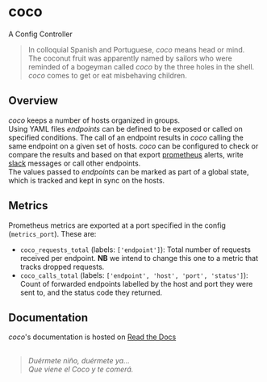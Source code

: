 # coco
A Config Controller

> In colloquial Spanish and Portuguese, *coco* means head or mind.  
> The coconut fruit was apparently named by sailors who were reminded of a bogeyman called *coco* by the three holes in the shell. *coco* comes to get or eat misbehaving children.

## Overview
*coco* keeps a number of hosts organized in groups.  
Using YAML files *endpoints* can be defined to be exposed or called on specified conditions. The call of an endpoint results in *coco* calling the same endpoint on a given set of hosts. *coco* can be configured to check or compare the results and based on that export [prometheus](prometheus.io) alerts, write [slack](slack.com) messages or call other endpoints.  
The values passed to *endpoints* can be marked as part of a global state, which is tracked and kept in sync on the hosts.

## Metrics
Prometheus metrics are exported at a port specified in the config (`metrics_port`).
These are:
- `coco_requests_total` (labels: `['endpoint']`): Total number of requests received per endpoint.
  **NB** we intend to change this one to a metric that tracks dropped requests.
- `coco_calls_total` (labels: `['endpoint', 'host', 'port', 'status']`):
  Count of forwarded endpoints labelled by the host and port they were sent to, and the status code they returned.

## Documentation
*coco*'s documentation is hosted on [Read the Docs](https://chime-coco.readthedocs.io/en/latest/)  
##

> *Duérmete niño, duérmete ya...*  
> *Que viene el Coco y te comerá.*
